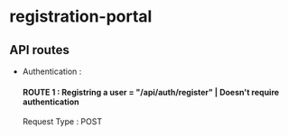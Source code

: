 # registration-portal

## API routes

- Authentication :
  #### ROUTE 1 : Registring a user = "/api/auth/register" | Doesn't require authentication
  Request Type : POST
